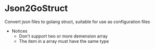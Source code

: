 # Json2GoStruct
Convert json files to golang struct, suitable for use as configuration files

- Notices
    - Don't support two or more demension array
    - The item in a array must have the same type